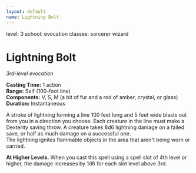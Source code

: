 ```yaml
---
layout: default
name: Lightning Bolt
---
```

level: 3
school: evocation
classes: sorcerer
         wizard

# Lightning Bolt 
_3rd-level evocation_ 

**Casting Time:** 1 action    
**Range:** Self (100-foot line)    
**Components:** V, S, M (a bit of fur and a rod of amber, crystal, or glass)    
**Duration:** Instantaneous 

A stroke of lightning forming a line 100 feet long and 5 feet wide blasts out from you in a direction you choose. Each creature in the line must make a Dexterity saving throw. A creature takes 8d6 lightning damage on a failed save, or half as much damage on a successful one.    
The lightning ignites flammable objects in the area that aren't being worn or carried. 

**At Higher Levels.** When you cast this spell using a spell slot of 4th level or higher, the damage increases by 1d6 for each slot level above 3rd. 